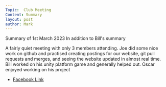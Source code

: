 ```yaml
---
Topic:  Club Meeting
Content: Summary
layout: post
author: Mark
---
```

Summary of 1st March 2023
In addition to Bill's summary

A fairly quiet meeting with only 3 members attending.
Joe did some nice work on github and practised creating postings for our website, git pull requests and merges, and seeing the website updated in almost real time.
Bill worked on his unity platform game and generally helped out.
Oscar enjoyed working on his project



* [Facebook Link](https://www.facebook.com/720665616418529/posts/713057147179376)


